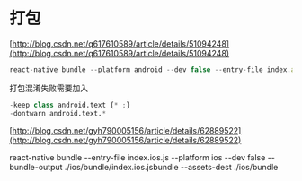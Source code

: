 # 打包

[http://blog.csdn.net/q617610589/article/details/51094248](http://blog.csdn.net/q617610589/article/details/51094248)

```js
react-native bundle --platform android --dev false --entry-file index.android.js --bundle-output android/app/src/main/assets/index.android.bundle --assets-dest android/app/src/main/res/
```

打包混淆失败需要加入

```py
-keep class android.text {* ;}
-dontwarn android.text.*
```

[http://blog.csdn.net/gyh790005156/article/details/62889522](http://blog.csdn.net/gyh790005156/article/details/62889522)





react-native bundle --entry-file index.ios.js --platform ios --dev false --bundle-output ./ios/bundle/index.ios.jsbundle --assets-dest ./ios/bundle  



